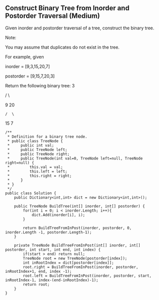 ## Construct Binary Tree from Inorder and Postorder Traversal (Medium)

Given inorder and postorder traversal of a tree, construct the binary tree.

Note:

You may assume that duplicates do not exist in the tree.

For example, given

inorder = [9,3,15,20,7]

postorder = [9,15,7,20,3]

Return the following binary tree:
    3
    
   / \
   
  9  20
  
    /  \
    
   15   7
   
```
/**
 * Definition for a binary tree node.
 * public class TreeNode {
 *     public int val;
 *     public TreeNode left;
 *     public TreeNode right;
 *     public TreeNode(int val=0, TreeNode left=null, TreeNode right=null) {
 *         this.val = val;
 *         this.left = left;
 *         this.right = right;
 *     }
 * }
 */
public class Solution {
    public Dictionary<int,int> dict = new Dictionary<int,int>();
    
    public TreeNode BuildTree(int[] inorder, int[] postorder) {
        for(int i = 0; i < inorder.Length; i++){
            dict.Add(inorder[i], i);
        }
        
        return BuildTreeFromInPost(inorder, postorder, 0, inorder.Length -1, postorder.Length-1);
    }
    
    private TreeNode BuildTreeFromInPost(int[] inorder, int[] postorder, int start, int end, int index) {
        if(start > end) return null;
        TreeNode root = new TreeNode(postorder[index]);
        int inRootIndex = dict[postorder[index]];
        root.right = BuildTreeFromInPost(inorder, postorder, inRootIndex+1, end, index -1);
        root.left = BuildTreeFromInPost(inorder, postorder, start, inRootIndex-1, index-(end-inRootIndex)-1);
        return root;
    }
}
```
